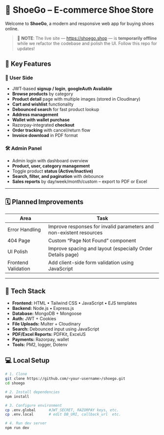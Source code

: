 # 👟 ShoeGo – E‑commerce Shoe Store

Welcome to **ShoeGo**, a modern and responsive web app for buying shoes online.

> 🚧 **NOTE**: The live site&nbsp;— <https://shoego.shop> — is **temporarily offline** while we refactor the codebase and polish the UI. Follow this repo for updates!

## 🔑 Key Features

### 👤 User Side
- JWT-based **signup / login**, **googleAuth Available**
- **Browse products** by category  
- **Product detail** page with multiple images (stored in Cloudinary)  
- **Cart and wishlist** functionality  
- **Debounced search** for fast product lookup  
- **Address management**
- **Wallet with wallet purchase**
- Razorpay-integrated **checkout**  
- **Order tracking** with cancel/return flow  
- **Invoice download** in PDF format  

### 🛠️ Admin Panel
- Admin login with dashboard overview  
- **Product, user, category management**  
- Toggle product **status (Active/Inactive)**  
- **Search, filter, and pagination** with debounce  
- **Sales reports** by day/week/month/custom – export to PDF or Excel  

---

## 🗓️ Planned Improvements

| Area             | Task                                                                 |
|------------------|----------------------------------------------------------------------|
| Error Handling    | Improve responses for invalid parameters and non-existent resources |
| 404 Page          | Custom “Page Not Found” component                                   |
| UI Polish         | Improve spacing and layout (especially Order Details page)         |
| Frontend Validation | Add client-side form validation using JavaScript                 |

---

## 🧰 Tech Stack

- **Frontend:** HTML • Tailwind CSS • JavaScript • EJS templates  
- **Backend:** Node.js • Express.js  
- **Database:** MongoDB + Mongoose  
- **Auth:** JWT + Cookies  
- **File Uploads:** Multer + Cloudinary  
- **Search:** Debounced input using JavaScript  
- **PDF/Excel Reports:** PDFKit, ExcelJS  
- **Payments:** Razorpay, wallet 
- **Tools:** PM2, logger, Dotenv

## 💻 Local Setup

```bash
# 1. Clone
git clone https://github.com/<your‑username>/shoego.git
cd shoego

# 2. Install dependencies
npm install

# 3. Configure environment
cp .env.global      #JWT_SECRET, RAZORPAY keys, etc.
cp .env.local       # edit DB_URI, callback_url  etc.

# 4. Run dev server
npm run dev
